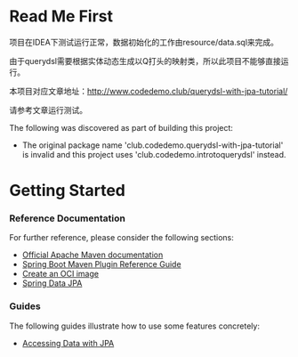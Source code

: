 # Read Me First
项目在IDEA下测试运行正常，数据初始化的工作由resource/data.sql来完成。

由于querydsl需要根据实体动态生成以Q打头的映射类，所以此项目不能够直接运行。

本项目对应文章地址：http://www.codedemo.club/querydsl-with-jpa-tutorial/

请参考文章运行测试。

The following was discovered as part of building this project:

* The original package name 'club.codedemo.querydsl-with-jpa-tutorial' is invalid and this project uses 'club.codedemo.introtoquerydsl' instead.

# Getting Started

### Reference Documentation
For further reference, please consider the following sections:

* [Official Apache Maven documentation](https://maven.apache.org/guides/index.html)
* [Spring Boot Maven Plugin Reference Guide](https://docs.spring.io/spring-boot/docs/2.3.2.RELEASE/maven-plugin/reference/html/)
* [Create an OCI image](https://docs.spring.io/spring-boot/docs/2.3.2.RELEASE/maven-plugin/reference/html/#build-image)
* [Spring Data JPA](https://docs.spring.io/spring-boot/docs/2.3.2.RELEASE/reference/htmlsingle/#boot-features-jpa-and-spring-data)

### Guides
The following guides illustrate how to use some features concretely:

* [Accessing Data with JPA](https://spring.io/guides/gs/accessing-data-jpa/)

